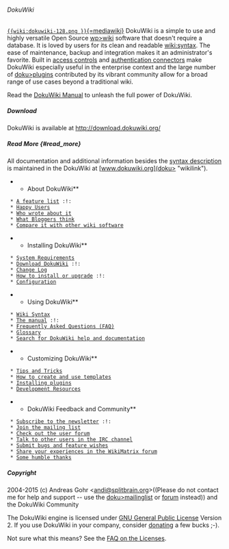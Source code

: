 ###### DokuWiki

[`{{wiki:dokuwiki-128.png }}`{=mediawiki}](doku>wiki:dokuwiki "wikilink")
DokuWiki is a simple to use and highly versatile Open Source
[wp\>wiki](wp>wiki "wikilink") software that doesn\'t require a
database. It is loved by users for its clean and readable
[wiki:syntax](wiki:syntax "wikilink"). The ease of maintenance, backup
and integration makes it an administrator\'s favorite. Built in [access
controls](doku>acl "wikilink") and [authentication
connectors](doku>auth "wikilink") make DokuWiki especially useful in the
enterprise context and the large number of
[doku\>plugins](doku>plugins "wikilink") contributed by its vibrant
community allow for a broad range of use cases beyond a traditional
wiki.

Read the [DokuWiki Manual](doku>manual "wikilink") to unleash the full
power of DokuWiki.

##### Download

DokuWiki is available at <http://download.dokuwiki.org/>

##### Read More {#read_more}

All documentation and additional information besides the [syntax
description](syntax "wikilink") is maintained in the DokuWiki at
[www.dokuwiki.org](doku> "wikilink").

-   -   About DokuWiki\*\*

` * `[`A feature list`](doku>features "wikilink")` :!:`\
` * `[`Happy Users`](doku>users "wikilink")\
` * `[`Who wrote about it`](doku>press "wikilink")\
` * `[`What Bloggers think`](doku>blogroll "wikilink")\
` * `[`Compare it with other wiki software`](http://www.wikimatrix.org/show/DokuWiki "wikilink")

-   -   Installing DokuWiki\*\*

` * `[`System Requirements`](doku>requirements "wikilink")\
` * `[`Download DokuWiki`](http://download.dokuwiki.org/ "wikilink")` :!:`\
` * `[`Change Log`](doku>changes "wikilink")\
` * `[`How to install or upgrade`](doku>Install "wikilink")` :!:`\
` * `[`Configuration`](doku>config "wikilink")

-   -   Using DokuWiki\*\*

` * `[`Wiki Syntax`](doku>syntax "wikilink")\
` * `[`The manual`](doku>manual "wikilink")` :!:`\
` * `[`Frequently Asked Questions (FAQ)`](doku>FAQ "wikilink")\
` * `[`Glossary`](doku>glossary "wikilink")\
` * `[`Search for DokuWiki help and documentation`](http://search.dokuwiki.org "wikilink")

-   -   Customizing DokuWiki\*\*

` * `[`Tips and Tricks`](doku>tips "wikilink")\
` * `[`How to create and use templates`](doku>Template "wikilink")\
` * `[`Installing plugins`](doku>plugins "wikilink")\
` * `[`Development Resources`](doku>development "wikilink")

-   -   DokuWiki Feedback and Community\*\*

` * `[`Subscribe to the newsletter`](doku>newsletter "wikilink")` :!:`\
` * `[`Join the mailing list`](doku>mailinglist "wikilink")\
` * `[`Check out the user forum`](http://forum.dokuwiki.org "wikilink")\
` * `[`Talk to other users in the IRC channel`](doku>irc "wikilink")\
` * `[`Submit bugs and feature wishes`](https://github.com/splitbrain/dokuwiki/issues "wikilink")\
` * `[`Share your experiences in the WikiMatrix forum`](http://www.wikimatrix.org/forum/viewforum.php?id=10 "wikilink")\
` * `[`Some humble thanks`](doku>thanks "wikilink")

##### Copyright

2004-2015 (c) Andreas Gohr \<andi@splitbrain.org\>((Please do not
contact me for help and support \-- use the
[doku\>mailinglist](doku>mailinglist "wikilink") or
[forum](http://forum.dokuwiki.org "wikilink") instead)) and the DokuWiki
Community

The DokuWiki engine is licensed under [GNU General Public
License](http://www.gnu.org/licenses/gpl.html "wikilink") Version 2. If
you use DokuWiki in your company, consider
[donating](doku>donate "wikilink") a few bucks ;-).

Not sure what this means? See the [FAQ on the
Licenses](doku>faq:license "wikilink").
